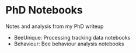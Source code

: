 # PhD Notebooks

Notes and analysis from my PhD writeup

- BeeUnique: Processing tracking data notebooks
- Behaviour: Bee behaviour analysis notebooks
